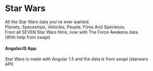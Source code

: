 # Star Wars
All the Star Wars data you've ever wanted.<br>
Planets, Spaceships, Vehicles, People, Films And Speciesss.<br>
From all SEVEN Star Wars films, now with The Force Awakens data.<br>
(With help from swapi)
#### AngularJS App.
Star Wars is made with Angular 1.5 and the data is from swapi (starwars API)
